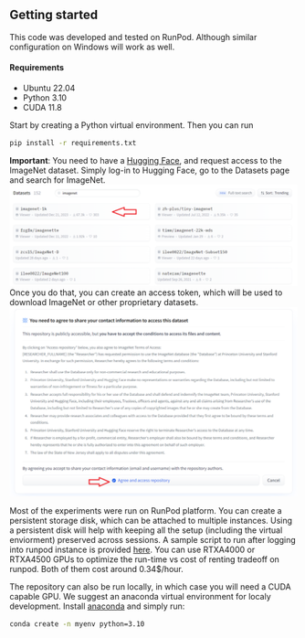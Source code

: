 ## Getting started
This code was developed and tested on RunPod. Although similar configuration on Windows will work as well.

#### Requirements
- Ubuntu 22.04
- Python 3.10
- CUDA 11.8

Start by creating a Python virtual environment. Then you can run

```bash
pip install -r requirements.txt
```

 **Important**: You need to have a [Hugging Face](https://huggingface.co/), and request access to the ImageNet dataset. Simply log-in to Hugging Face, go to the Datasets page and search for ImageNet. 
 ![](media/huggingface_imagenet.png)
 Once you do that, you can create an access token, which will be used to download ImageNet or other proprietary datasets.
 ![](media/huggingface_imagenet2.png) 

Most of the experiments were run on RunPod platform. You can create a persistent storage disk, which can be attached to multiple instances. Using a persistent disk will help with keeping all the setup (including the virtual enviorment) preserved across sessions. A sample script to run after logging into runpod instance is provided [here](../runpod_setup.sh). You can use RTXA4000 or RTXA4500 GPUs to optimize the run-time vs cost of renting tradeoff on runpod. Both of them cost around 0.34$/hour.

The repository can also be run locally, in which case you will need a CUDA capable GPU. We suggest an anaconda virtual environment for localy development. Install [anaconda](https://www.anaconda.com/) and simply run:

```bash
conda create -n myenv python=3.10
```